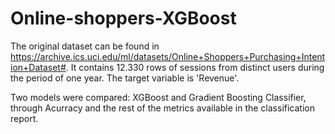 # Online-shoppers-XGBoost

The original dataset can be found in https://archive.ics.uci.edu/ml/datasets/Online+Shoppers+Purchasing+Intention+Dataset#. It contains 12.330 rows of sessions from distinct users during the period of one year. The target variable is 'Revenue'. 

Two models were compared: XGBoost and Gradient Boosting Classifier, through Acurracy and the rest of the metrics available in the classification report.

